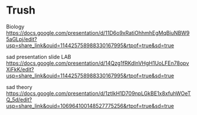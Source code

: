 # Trush

Biology
https://docs.google.com/presentation/d/11D6o9xRatiOhhmhEgMqBiuNBW95aGLpj/edit?usp=share_link&ouid=114425758988330167995&rtpof=true&sd=true

sad presentation  slide  LAB
https://docs.google.com/presentation/d/14Qzg1fRKdlnVHgH1UoLFEn78opvXiFkK/edit?usp=share_link&ouid=114425758988330167995&rtpof=true&sd=true

sad theory
https://docs.google.com/presentation/d/1ztlkH1D709npLGkBE1x8xfuhWOeTQ_5d/edit?usp=share_link&ouid=106964100148527775256&rtpof=true&sd=true

